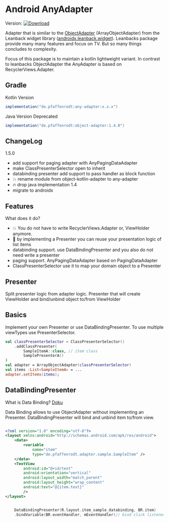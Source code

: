 Android AnyAdapter
=====================
Version: [ ![Download](https://api.bintray.com/packages/pfaffenrodt/maven/android-any-adapter/images/download.svg) ](https://bintray.com/pfaffenrodt/maven/android-any-adapter/_latestVersion)

Adapter that is similar to the [ObjectAdapter](https://developer.android.com/reference/androidx/leanback/widget/ObjectAdapter) (ArrayObjectAdapter) from the Leanback widget library ([androidx.leanback.widget](https://developer.android.com/reference/androidx/leanback/widget/package-summary)).
Leanbacks package provide many many features and focus on TV. But so many things concludes to complexity.

Focus of this package is to maintain a kotlin lightweight variant.
In contrast to leanbacks ObjectAdapter the AnyAdapter is based on RecyclerViews.Adapter.

## Gradle

Kotlin Version
```gradle
implementation("de.pfaffenrodt:any-adapter:x.x.x")
```

Java Version Deprecated
```gradle
implementation("de.pfaffenrodt:object-adapter:1.4.0")
```

## ChangeLog

1.5.0
   + add support for paging adapter with AnyPagingDataAdapter
   + make ClassPresenterSelector open to inherit
   + databinding presenter add support to pass handler as block function
   + :boom: rename module from object-kotlin-adapter to any-adapter
   + :fire: drop java implementation
1.4
   + migrate to androidx

## Features
What does it do?
* :boom: You do not have to write RecyclerViews.Adapter or, ViewHolder anymore.
* :lipstick: by implementing a Presenter you can reuse your presentation logic of list items
* databinding support. use DataBindingPresenter and you also do not need write a presenter
* paging support. AnyPagingDataAdapter based on PagingDataAdapter
* ClassPresenterSelector use it to map your domain object to a Presenter

## Presenter
Split presenter logic from adapter logic.
Presenter that will create ViewHolder and bind/unbind object to/from ViewHolder

## Basics
Implement your own Presenter or use DataBindingPresenter.
To use multiple viewTypes use PresenterSelector.

```kotlin
val classPresenterSelector = ClassPresenterSelector()
    .addClassPresenter(
        SampleItemA::class, // item class 
        SamplePresenterA()
)
val adapter = ArrayObjectAdapter(classPresenterSelector)
val items :List<SampleItemA> = ...
adapter.setItems(items);

```

## DataBindingPresenter
What is Data Binding? [Doku](https://developer.android.com/topic/libraries/data-binding/index.html)

Data Binding allows to use ObjectAdapter without implementing an Presenter.
DataBindingPresenter will bind and unbind item to/from view.

```xml

<?xml version="1.0" encoding="utf-8"?>
<layout xmlns:android="http://schemas.android.com/apk/res/android">
    <data>
        <variable
            name="item"
            type="de.pfaffenrodt.adapter.sample.SampleItem" />
    </data>
    <TextView
        android:id="@+id/text"
        android:orientation="vertical"
        android:layout_width="match_parent"
        android:layout_height="wrap_content"
        android:text="@{item.text}"
        />
</layout>
```

```kotlin

    DataBindingPresenter(R.layout.item_sample_databinding, BR.item)
    .bindVariable(BR.eventHandler, mEventHandler)// bind click listener

```